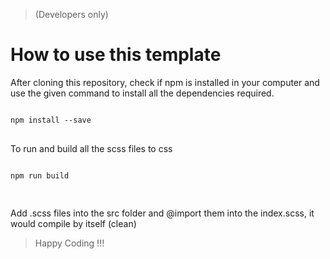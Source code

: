 > (Developers only)
# How to use this template
<p>After cloning this repository, check if npm is installed in your computer and use the given command to install all the dependencies required.</p>
<pre>
<code>
npm install --save
</code>
</pre>
<p> To run and build all the scss files to css </p>
<pre>
<code>
npm run build
 </code>
 </pre>
<p> Add .scss files into the src folder and @import them into the index.scss, it would compile by itself (clean) </p>

> Happy Coding !!! 
